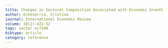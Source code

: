 ```yaml
---
title: Changes in Sectoral Composition Associated with Economic Growth
author: Echevarria, Cristina
journal: International Economic Review
volume: 38(2):431-52
tags: sector ec7340
bibtype: article
category: reference
---
```

